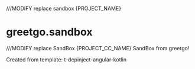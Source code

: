 ///MODIFY replace sandbox {PROJECT_NAME}
# greetgo.sandbox

///MODIFY replace SandBox {PROJECT_CC_NAME}
SandBox from greetgo!

Created from template: t-depinject-angular-kotlin

